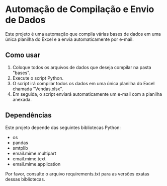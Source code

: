 # Automação de Compilação e Envio de Dados

Este projeto é uma automação que compila várias bases de dados em uma única planilha do Excel e a envia automaticamente por e-mail.

## Como usar

1. Coloque todos os arquivos de dados que deseja compilar na pasta "bases".
2. Execute o script Python.
3. O script irá compilar todos os dados em uma única planilha do Excel chamada "Vendas.xlsx".
4. Em seguida, o script enviará automaticamente um e-mail com a planilha anexada.

## Dependências

Este projeto depende das seguintes bibliotecas Python:

- os
- pandas
- smtplib
- email.mime.multipart
- email.mime.text
- email.mime.application

Por favor, consulte o arquivo requirements.txt para as versões exatas dessas bibliotecas.
